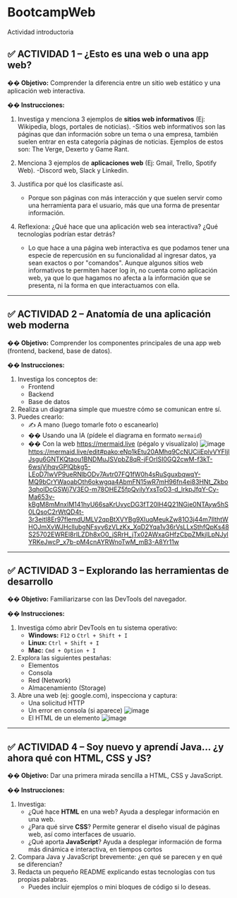 # BootcampWeb
Actividad introductoria

## ✅ ACTIVIDAD 1 – ¿Esto es una web o una app web?

**�� Objetivo:** Comprender la diferencia entre un sitio web estático y una aplicación web interactiva.

**�� Instrucciones:**
1. Investiga y menciona 3 ejemplos de **sitios web informativos** (Ej: Wikipedia, blogs, portales de noticias).
   -Sitios web informativos son las páginas que dan información sobre un tema o una empresa, también suelen entrar en esta categoría páginas de noticias. Ejemplos de estos son: The Verge, Dexerto y Game Rant.
   
2. Menciona 3 ejemplos de **aplicaciones web** (Ej: Gmail, Trello, Spotify Web).
   -Discord web, Slack y Linkedin.
   
3. Justifica por qué los clasificaste así.
   - Porque son páginas con más interacción y que suelen servir como una herramienta para el usuario, más que una forma de presentar información.
     
4. Reflexiona: ¿Qué hace que una aplicación web sea interactiva? ¿Qué tecnologías podrían estar detrás?
   - Lo que hace a una página web interactiva es que podamos tener una especie de repercusión en su funcionalidad al ingresar datos, ya sean exactos o por "comandos". Aunque algunos sitios web informativos te permiten hacer log in, no cuenta como aplicación web,
     ya que lo que hagamos no afecta a la información que se presenta, ni la forma en que interactuamos con ella.

---

## ✅ ACTIVIDAD 2 – Anatomía de una aplicación web moderna

**�� Objetivo:** Comprender los componentes principales de una app web (frontend, backend, base de datos).

**�� Instrucciones:**
1. Investiga los conceptos de:
   - Frontend
   - Backend
   - Base de datos
2. Realiza un diagrama simple que muestre cómo se comunican entre sí.
3. Puedes crearlo:
   - ✍️ A mano (luego tomarle foto o escanearlo)
   - �� Usando una IA (pídele el diagrama en formato `mermaid`)
   - �� Con la web https://mermaid.live (pégalo y visualízalo)
     ![image](https://github.com/user-attachments/assets/2f95e985-13b8-43a0-a0e2-5e6a776c5501)
     https://mermaid.live/edit#pako:eNp1kEtu20AMhq9CcNUCiiEplvVYFIjlJsgu6GNTKQtaou1BNDMuJSVpbZ8qR-jFOrISI0GQ2cwM-f3kT-6wsjVjhqvGPlQbkg5-LEoD7lwVP9ueRNlbODv7Avtr07FQ1fW0h4sRuSguxbqwqY-MQ9bCrYWaoabOth6okwgqa4AbmFN15wR7mH96fn4ei83HNt_Zkbo3qholDcGSWj7V3EO-m78OHEZ5fpQvilyYxsToO3-d_lrkpJfqY-Cy-Ma653v-kBgM8mMnxIM141hyU66saKrUvycDG3fT20lH4Q21NGje0NTAyw5hS0LQsoC2rWtQD4t-3r3eitI8Er97flemdUMLV2qpBtXVYBg9XIuqMeukZw81O3j44m7IlthtWHOJmXvWJHcllubgNFsyv6zVLzKx_XqD2Yqa1v36rVsLLxSthfQpKs48S25702EWREl8rILZDh8xO0_jSRrH_jTx02AWxaGHfzCbpZMkjILpNJylYRKeJwcP_x7b-pM4cnAYRWnoTwM_mB3-A8Yr11w


---

## ✅ ACTIVIDAD 3 – Explorando las herramientas de desarrollo

**�� Objetivo:** Familiarizarse con las DevTools del navegador.

**�� Instrucciones:**
1. Investiga cómo abrir DevTools en tu sistema operativo:
   - **Windows:** `F12` o `Ctrl + Shift + I`
   - **Linux:** `Ctrl + Shift + I`
   - **Mac:** `Cmd + Option + I`
2. Explora las siguientes pestañas:
   - Elementos
   - Consola
   - Red (Network)
   - Almacenamiento (Storage)
3. Abre una web (ej: google.com), inspecciona y captura:
   - Una solicitud HTTP
   - Un error en consola (si aparece)
     ![image](https://github.com/user-attachments/assets/208824be-055b-49cc-b4fe-8cdc0863e082)
   - El HTML de un elemento
     ![image](https://github.com/user-attachments/assets/c69a0b66-86ac-4699-98c3-93909b2d2cf3)


---

## ✅ ACTIVIDAD 4 – Soy nuevo y aprendí Java… ¿y ahora qué con HTML, CSS y JS?

**�� Objetivo:** Dar una primera mirada sencilla a HTML, CSS y JavaScript.

**�� Instrucciones:**
1. Investiga:
   - ¿Qué hace **HTML** en una web?
     Ayuda a desplegar información en una web.
   - ¿Para qué sirve **CSS**?
     Permite generar el diseño visual de páginas web, así como interfaces de usuario.
   - ¿Qué aporta **JavaScript**?
     Ayuda a desplegar información de forma más dinámica e interactiva, en tiempos cortos
2. Compara Java y JavaScript brevemente: ¿en qué se parecen y en qué se diferencian?
3. Redacta un pequeño README explicando estas tecnologías con tus propias palabras.
   - Puedes incluir ejemplos o mini bloques de código si lo deseas.
